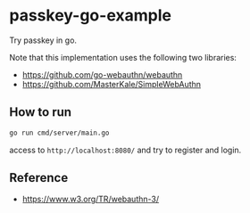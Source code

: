 # passkey-go-example
Try passkey in go.

Note that this implementation uses the following two libraries:

- https://github.com/go-webauthn/webauthn
- https://github.com/MasterKale/SimpleWebAuthn

## How to run

```bash
go run cmd/server/main.go
```

access to `http://localhost:8080/` and try to register and login.

## Reference

- https://www.w3.org/TR/webauthn-3/
